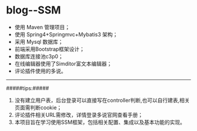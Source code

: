 # blog--SSM

* 使用 Maven 管理项目；
* 使用 Spring4+Springmvc+Mybatis3 架构；
* 采用 Mysql 数据库；
* 前端采用Bootstrap框架设计；
* 数据库连接池c3p0；
* 在线编辑器使用了Simditor富文本编辑器；
* 评论插件使用的多说。

***
#####tips:#####
1. 没有建立用户表，后台登录可以直接写在controller判断,也可以自行建表,相关页面需判断cookie；
2. 评论插件相关URL需修改，详情登录多说官网查看手册；
3. 本项目旨在学习使用SSM框架，包括相关配置、集成以及基本功能的实现。
